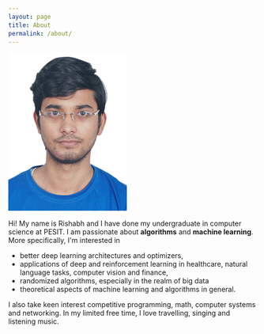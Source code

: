 ```yaml
---
layout: page
title: About
permalink: /about/
---
```


<img class='my_image' src='../documents/my_image_1.jpg' alt='my_image_1'/>

Hi! My name is Rishabh and I have done my undergraduate in computer
science at PESIT. I am passionate about **algorithms** and **machine learning**. 
More specifically, I'm interested in
* better deep learning architectures and optimizers,
* applications of deep and reinforcement learning in healthcare, natural
  language tasks, computer vision and finance,
* randomized algorithms, especially in the realm of big data
* theoretical aspects of machine learning and algorithms in general.

I also take keen interest competitive programming, math, computer systems and
networking. In my limited free time, I love travelling, singing
and listening music.
